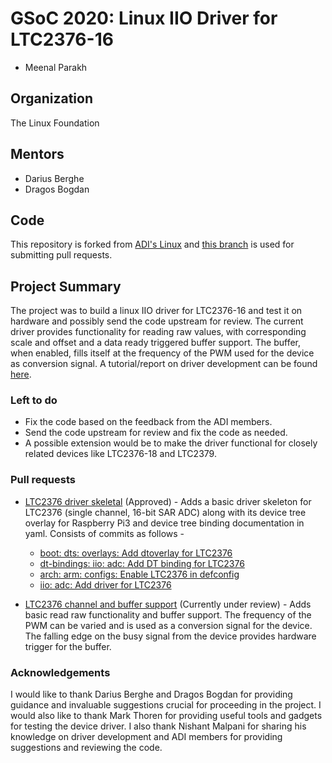 # GSoC 2020: Linux IIO Driver for LTC2376-16

- Meenal Parakh

## Organization 

The Linux Foundation 

## Mentors

- Darius Berghe
- Dragos Bogdan

## Code

This repository is forked from [ADI's Linux](http://github.com/analogdevicesinc/linux.git) and [this branch](https://github.com/meenalparakh/linux/tree/ltc2376_1) is used for submitting pull requests.

## Project Summary

The project was to build a linux IIO driver for LTC2376-16 and test it on hardware 
and possibly send the code upstream for review. The current driver provides functionality for reading raw values, with corresponding scale and offset and a data ready triggered buffer support. The buffer, when enabled, fills itself 
at the frequency of the PWM used for the device as conversion signal. A tutorial/report on driver development can be found 
[here](https://drive.google.com/file/d/1lqPyOmodl7Mw3s4rtFXzEHlTutADTKb8/view?usp=sharing).

### Left to do 

- Fix the code based on the feedback from the ADI members. 
- Send the code upstream for review and fix the code as needed.
- A possible extension would be to make the driver functional for closely 
related devices like LTC2376-18 and LTC2379.

### Pull requests 

- [LTC2376 driver skeletal](https://github.com/analogdevicesinc/linux/pull/1052) (Approved) -  Adds a basic driver skeleton for LTC2376 (single channel, 16-bit SAR ADC) along with its device tree overlay for Raspberry Pi3 and device tree binding documentation in yaml. Consists of commits as follows - 
    - [boot: dts: overlays: Add dtoverlay for LTC2376](https://github.com/meenalparakh/linux/commit/4c8a8260bc714ac02b7f7e846d1b95aaa0df1813)
    - [dt-bindings: iio: adc: Add DT binding for LTC2376](https://github.com/meenalparakh/linux/commit/d90db2a6096304fcbf5b34b7aa2379c09463d5eb)
    - [arch: arm: configs: Enable LTC2376 in defconfig](https://github.com/meenalparakh/linux/commit/36fe23c279b9505705001687edf6d8ce13bfed4d)
    - [iio: adc: Add driver for LTC2376](https://github.com/meenalparakh/linux/commit/0d8c12d5475347ce8e2acdac49ebd5e609ad69d4)
    
- [LTC2376 channel and buffer support](https://github.com/analogdevicesinc/linux/pull/1133) (Currently under review) - Adds basic read raw functionality and buffer support. The frequency of the PWM can be varied and is used as a conversion signal for the device. The falling edge on the busy signal from the device provides hardware trigger for the buffer. 

### Acknowledgements

I would like to thank Darius Berghe and Dragos Bogdan for providing guidance 
and invaluable suggestions crucial for proceeding in the project. I would also 
like to thank Mark Thoren for providing useful tools and gadgets for testing 
the device driver. I also thank Nishant Malpani for sharing his knowledge on 
driver development and ADI members for providing suggestions and reviewing 
the code.

